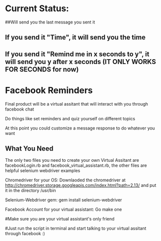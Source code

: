# Current Status: 

##Will send you the last message you sent it

## If you send it "Time", it will send you the time

## If you send it "Remind me in x seconds to y", it will send you y after x seconds (IT ONLY WORKS FOR SECONDS for now)

# Facebook Reminders
Final product will be a virtual assitant that will interact with you through facebook chat

Do things like set reminders and quiz yourself on different topics

At this point you could customize a message response to do whatever you want

## What You Need

The only two files you need to create your own Virtual Assitant are facebookLogin.rb and facebook_virtual_assistant.rb, the other files are helpful selenium webdriver examples

Chromedriver for your OS: Downlaoded the chromedriver at http://chromedriver.storage.googleapis.com/index.html?path=2.13/ and put it in the directory /usr/bin

Selenium-Webdriver gem: gem install selenium-webdriver

Facebook Account for your virtual assistant: Go make one

#Make sure you are your virtual assistant's only friend

#Just run the script in terminal and start talking to your virtual assitant through facebook :)